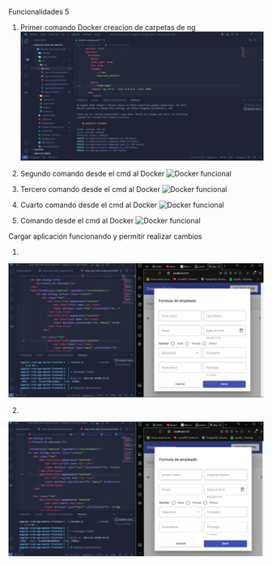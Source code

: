Funcionalidades 5

1. Primer comando Docker creacion de carpetas de ng
![Docker funcional](screenshot/docker1.png)

2. Segundo comando desde el cmd al Docker
![Docker funcional](screenshot/acceso_docker2.png)

3. Tercero comando desde el cmd al Docker
![Docker funcional](screenshot/acceso_docker3.png)

4. Cuarto comando desde el cmd al Docker
![Docker funcional](screenshot/acceso_docker4.png)

5. Comando desde el cmd al Docker
![Docker funcional](screenshot/acceso_docker5.png)

Cargar aplicación funcionando y permitir realizar cambios

1. 
![Docker funcional](screenshot/cambio.png)

2. 
![Docker funcional](screenshot/cambio2.png)
